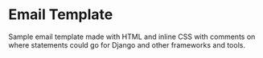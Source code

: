 # Email Template
Sample email template made with HTML and inline CSS with comments on where statements could go for Django and other frameworks and tools.
